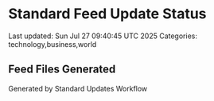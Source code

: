 # Standard Feed Update Status
Last updated: Sun Jul 27 09:40:45 UTC 2025
Categories: technology,business,world

## Feed Files Generated

Generated by Standard Updates Workflow
